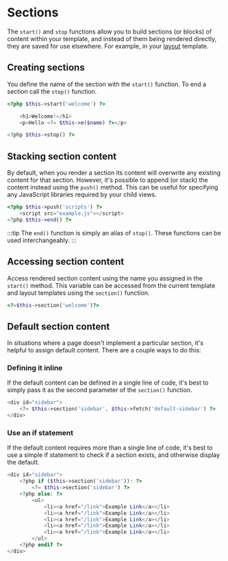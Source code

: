 # Sections

The `start()` and `stop` functions allow you to build sections (or blocks) of content within your template, and instead
of them being rendered directly, they are saved for use elsewhere. For example, in your [layout](layouts.md) template.

## Creating sections

You define the name of the section with the `start()` function. To end a section call the `stop()` function.

```php
<?php $this->start('welcome') ?>

    <h1>Welcome!</h1>
    <p>Hello <?= $this->e($name) ?></p>

<?php $this->stop() ?>
```

## Stacking section content

By default, when you render a section its content will overwrite any existing content for that section. However, it's
possible to append (or stack) the content instead using the `push()` method. This can be useful for specifying any
JavaScript libraries required by your child views.

```php
<?php $this->push('scripts') ?>
    <script src="example.js"></script>
<?php $this->end() ?>
```

:::tip
The `end()` function is simply an alias of `stop()`. These functions can be used interchangeably.
:::

## Accessing section content

Access rendered section content using the name you assigned in the `start()` method. This variable can be accessed from
the current template and layout templates using the `section()` function.

```php
<?=$this->section('welcome')?>
```

## Default section content

In situations where a page doesn't implement a particular section, it's helpful to assign default content. There are a
couple ways to do this:

### Defining it inline

If the default content can be defined in a single line of code, it's best to simply pass it as the second parameter of
the `section()` function.

```php
<div id="sidebar">
    <?= $this->section('sidebar', $this->fetch('default-sidebar') ?>
</div>
```

### Use an if statement

If the default content requires more than a single line of code, it's best to use a simple if statement to check if a
section exists, and otherwise display the default.

```php
<div id="sidebar">
    <?php if ($this->section('sidebar')): ?>
        <?= $this->section('sidebar') ?>
    <?php else: ?>
        <ul>
            <li><a href="/link">Example Link</a></li>
            <li><a href="/link">Example Link</a></li>
            <li><a href="/link">Example Link</a></li>
            <li><a href="/link">Example Link</a></li>
            <li><a href="/link">Example Link</a></li>
        </ul>
    <?php endif ?>
</div>
```

